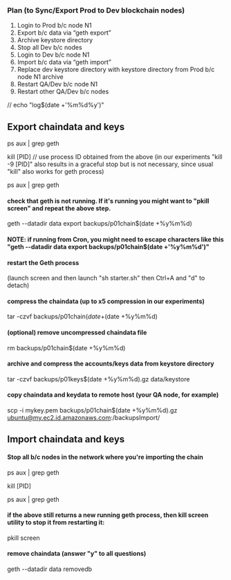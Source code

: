 ### Plan (to Sync/Export Prod to Dev blockchain nodes)

1. Login to Prod b/c node N1
2. Export b/c data via “geth export”
3. Archive keystore directory
4. Stop all Dev b/c nodes
5. Login to Dev b/c node N1
6. Import b/c data via “geth import”
7. Replace dev keystore directory with keystore directory from Prod b/c node N1 archive
8. Restart QA/Dev b/c node N1
9. Restart other QA/Dev b/c nodes



// echo "log$(date +'\%m\%d\%y')"

## Export chaindata and keys

ps aux | grep geth

kill [PID] // use process ID obtained from the above (in our experiments "kill -9 [PID]" also results in a graceful stop but is not necessary, since usual "kill" also works for geth process)

ps aux | grep geth

#### check that geth is not running. If it's running you might want to "pkill screen" and repeat the above step.

geth --datadir data export backups/p01chain$(date +%y%m%d)

#### NOTE: if running from Cron, you might need to escape characters like this "geth --datadir data export backups/p01chain$(date +'\%y\%m\%d')"

#### restart the Geth process 
(launch screen and then launch "sh starter.sh" then Ctrl+A and "d" to detach) 

#### compress the chaindata (up to x5 compression in our experiments)

tar -czvf backups/p01chain$(date +%y%m%d).gz backups/p01chain$(date +%y%m%d) 

#### (optional) remove uncompressed chaindata file

rm backups/p01chain$(date +%y%m%d)

#### archive and compress the accounts/keys data from keystore directory

tar -czvf backups/p01keys$(date +%y%m%d).gz data/keystore

#### copy chaindata and keydata to remote host (your QA node, for example)

scp -i mykey.pem backups/p01chain$(date +%y%m%d).gz ubuntu@my.ec2.id.amazonaws.com:/backupsImport/


## Import chaindata and keys

#### Stop all b/c nodes in the network where you're importing the chain 

ps aux | grep geth

kill [PID]

ps aux | grep geth

#### if the above still returns a new running geth process, then kill screen utility to stop it from restarting it:

pkill screen

#### remove chaindata (answer "y" to all questions)

geth --datadir data removedb

















